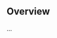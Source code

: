<!-- Note: Please must use one of our issue templates to file an issue! 🛑 -->
<!-- 👉 https://github.com/JoshuaKGoldberg/package-change-detector-action/issues/new/choose 👈 -->
<!-- **Issues that should have been filed with a template will be closed without action, and we will ask you to use a template.** -->

<!-- This blank issue template is only for issues that don't fit any of the templates. -->

## Overview

...
